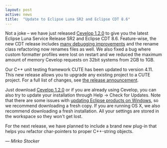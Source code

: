 ```yaml
---
layout: post
active: news
title:  "Update to Eclipse Luna SR2 and Eclipse CDT 8.6"
---
```


Not a joke &ndash; we have just released [Cevelop 1.2.0](/download) to give you the latest Eclipse Luna Service Release SR2 and Eclipse CDT 8.6. Feature-wise, the new CDT release includes [many debugging improvements](https://wiki.eclipse.org/CDT/User/NewIn86) and the rename class refactoring now renames files as well. We also fixed a bug where custom formatter profiles were lost on restart and we reduced the maximum amount of memory Cevelop requests on 32bit systems from 2GB to 1GB.

Our C++ unit testing framework CUTE has been updated to version 4.11. This new release allows you to upgrade any existing project to a CUTE project. For a full list of changes, see [the release announcement](http://cute-test.com/news/18).

Just download [Cevelop 1.2.0](/download) or if you are already using Cevelop, you can also try to update your installation through Help -> Check for Updates. Note that there are some issues with [updating Eclipse products on Windows](http://stackoverflow.com/questions/22427728/eclipse-kepler-cant-install-updates), so we recommend downloading a fresh copy. If you are running OS X, we also recommend downloading a fresh installation. All your settings are stored in the workspace so they won't get lost.

For the next release, we have planned to include a brand new plug-in that helps you refactor char-pointers to proper C++-string objects.

<p class="pull-right">
  <em>&mdash; Mirko Stocker</em>
</p>

